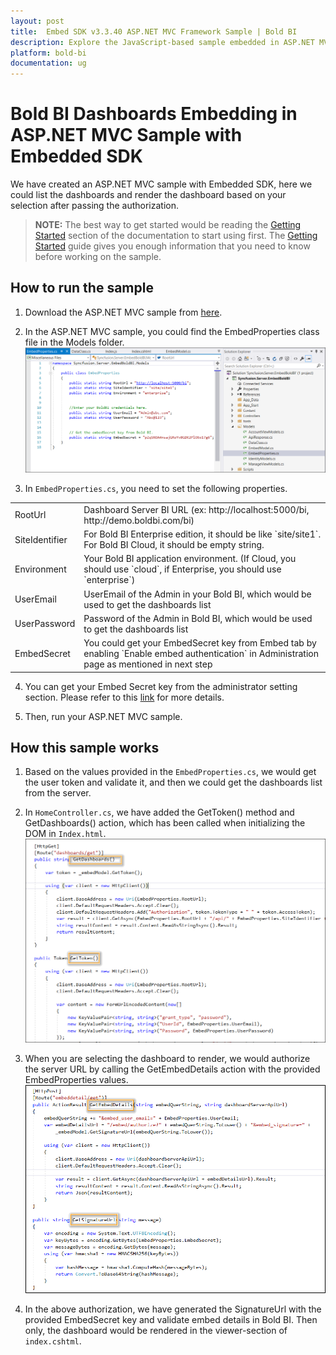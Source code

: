 ```yaml
---
layout: post
title:  Embed SDK v3.3.40 ASP.NET MVC Framework Sample | Bold BI
description: Explore the JavaScript-based sample embedded in ASP.NET MVC application supported since v3.3.40 of Bold BI.
platform: bold-bi
documentation: ug
---
```


# Bold BI Dashboards Embedding in ASP.NET MVC Sample with Embedded SDK

We have created an ASP.NET MVC sample with Embedded SDK, here we could list the dashboards and render the dashboard based on your selection after passing the authorization.

> **NOTE:** The best way to get started would be reading the [Getting Started](/embedded-bi/javascript/getting-started/) section of the documentation to start using first. The [Getting Started](/embedded-bi/javascript/getting-started/) guide gives you enough information that you need to know before working on the sample.    

## How to run the sample

1. Download the ASP.NET MVC sample from [here](https://embed-sdk.boldbi.com/getting-started/asp-net-mvc-v3.3/sample.zip).  

2. In the ASP.NET MVC sample, you could find the EmbedProperties class file in the Models folder.
![Embed Properties](/static/assets/embedded/javascript/sample/images/prop-mvc.png)

3. In `EmbedProperties.cs`, you need to set the following properties.
<meta charset="utf-8"/>
<table>
  <tbody>
    <tr>
        <td align="left">RootUrl</td>
        <td align="left">Dashboard Server BI URL (ex: http://localhost:5000/bi, http://demo.boldbi.com/bi)</td>
    </tr>
    <tr>
        <td align="left">SiteIdentifier</td>
        <td align="left">For Bold BI Enterprise edition, it should be like `site/site1`. For Bold BI Cloud, it should be empty string.</td>
    </tr>
    <tr>
        <td align="left">Environment</td>
        <td align="left">Your Bold BI application environment. (If Cloud, you should use `cloud`, if  Enterprise, you should use `enterprise`)</td>
    </tr>
    <tr>
        <td align="left">UserEmail</td>
        <td align="left">UserEmail of the Admin in your Bold BI, which would be used to get the dashboards list</td>
    </tr>
    <tr>
        <td align="left">UserPassword</td>
        <td align="left">Password of the Admin in Bold BI, which would be used to get the dashboards list</td>
    </tr>
    <tr>
        <td align="left">EmbedSecret</td>
        <td align="left">You could get your EmbedSecret key from Embed tab by enabling `Enable embed authentication` in Administration page as mentioned in next step</td>
    </tr>
  </tbody>
</table>


4. You can get your Embed Secret key from the administrator setting section. Please refer to this [link](/embedded-bi/site-administration/embed-settings/) for more details.    

5. Then, run your ASP.NET MVC sample.

## How this sample works

1. Based on the values provided in the `EmbedProperties.cs`, we would get the user token and validate it, and then we could get the dashboards list from the server.

2. In `HomeController.cs`, we have added the GetToken() method and GetDashboards() action, which has been called when initializing the DOM in `Index.html`.
![Get Dashboards](/static/assets/embedded/javascript/sample/images/mvc-home-getdash.png)

3. When you are selecting the dashboard to render, we would authorize the server URL by calling the GetEmbedDetails action with the provided EmbedProperties values.
![Get Embed Details](/static/assets/embedded/javascript/sample/images/mvc-home-getdetails.png)

4. In the above authorization, we have generated the SignatureUrl with the provided EmbedSecret key and validate embed details in Bold BI. Then only, the dashboard would be rendered in the viewer-section of `index.cshtml`.